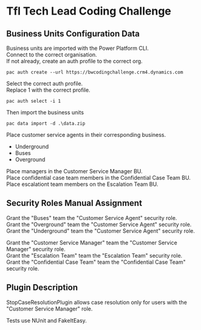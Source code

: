 # Tfl Tech Lead Coding Challenge

## Business Units Configuration Data

Business units are imported with the Power Platform CLI.  
Connect to the correct organisation.  
If not already, create an auth profile to the correct org.  
```
pac auth create --url https://bwcodingchallenge.crm4.dynamics.com
```
Select the correct auth profile.  
Replace 1 with the correct profile.  
```
pac auth select -i 1
```
Then import the business units  
```
pac data import -d .\data.zip
```

Place customer service agents in their corresponding business.  
 - Underground
 - Buses
 - Overground

 Place managers in the Customer Service Manager BU.  
 Place confidential case team members in the Confidential Case Team BU.  
 Place escalationt team members on the Escalation Team BU.  

## Security Roles Manual Assignment

 Grant the "Buses" team the "Customer Service Agent" security role.  
 Grant the "Overground" team the "Customer Service Agent" security role.  
 Grant the "Underground" team the "Customer Service Agent" security role.  

 Grant the "Customer Service Manager" team the "Customer Service Manager" security role.  
 Grant the "Escalation Team" team the "Escalation Team" security role.  
 Grant the "Confidential Case Team" team the "Confidential Case Team" security role.  


## Plugin Description

StopCaseResolutionPlugin allows case resolution only for users with the "Customer Service Manager" role.  

Tests use NUnit and FakeItEasy.  